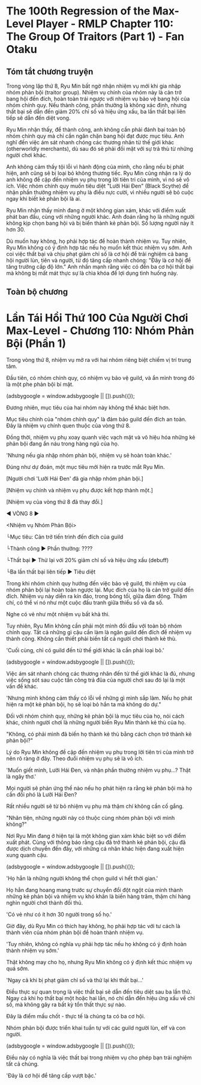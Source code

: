 # The 100th Regression of the Max-Level Player - RMLP Chapter 110: The Group Of Traitors (Part 1) - Fan Otaku

## Tóm tắt chương truyện

Trong vòng lặp thứ 8, Ryu Min bất ngờ nhận nhiệm vụ mới khi gia nhập nhóm phản bội (traitor group). Nhiệm vụ chính của nhóm này là cản trở bang hội đến đích, hoàn toàn trái ngược với nhiệm vụ bảo vệ bang hội của nhóm chính quy. Nếu thành công, phần thưởng là không xác định, nhưng thất bại sẽ dẫn đến giảm 20% chỉ số và hiệu ứng xấu, ba lần thất bại liên tiếp sẽ dẫn đến diệt vong.

Ryu Min nhận thấy, để thành công, anh không cần phải đánh bại toàn bộ nhóm chính quy mà chỉ cần ngăn chặn bang hội đạt được mục tiêu. Anh nghĩ đến việc ám sát nhanh chóng các thương nhân từ thế giới khác (otherworldly merchants), dù sau đó sẽ phải đối mặt với sự trả thù từ những người chơi khác.

Anh không cảm thấy tội lỗi vì hành động của mình, cho rằng nếu bị phát hiện, anh cũng sẽ bị loại bỏ không thương tiếc. Ryu Min cũng nhận ra lý do anh không đề cập đến nhiệm vụ phụ trong lời tiên tri của mình, vì nó sẽ vô ích. Việc nhóm chính quy muốn tiêu diệt "Lưỡi Hái Đen" (Black Scythe) để nhận phần thưởng nhiệm vụ phụ là điều nực cười, vì nhiều người sẽ bỏ cuộc ngay khi biết kẻ phản bội là ai.

Ryu Min nhận thấy mình đang ở một không gian xám, khác với điểm xuất phát ban đầu, cùng với những người khác. Anh đoán rằng họ là những người không kịp chọn bang hội và bị biến thành kẻ phản bội. Số lượng người này ít hơn 30.

Dù muốn hay không, họ phải hợp tác để hoàn thành nhiệm vụ. Tuy nhiên, Ryu Min không có ý định hợp tác nếu họ muốn kết thúc nhiệm vụ sớm. Anh coi việc thất bại và chịu phạt giảm chỉ số là cơ hội để trải nghiệm cả bang hội người lùn, tiên và người, từ đó tăng cấp nhanh chóng: "Đây là cơ hội để tăng trưởng cấp độ lớn." Anh nhấn mạnh rằng việc có đến ba cơ hội thất bại mà không bị mất mát thực sự là chìa khóa để lợi dụng tình huống này.

## Toàn bộ chương

# Lần Tái Hồi Thứ 100 Của Người Chơi Max-Level - Chương 110: Nhóm Phản Bội (Phần 1)

Trong vòng thứ 8, nhiệm vụ mở ra với hai nhóm riêng biệt chiếm vị trí trung tâm.

Đầu tiên, có nhóm chính quy, có nhiệm vụ bảo vệ guild, và ẩn mình trong đó là một phe phản bội bí mật.

(adsbygoogle = window.adsbygoogle || []).push({});

Đương nhiên, mục tiêu của hai nhóm này không thể khác biệt hơn.

Mục tiêu chính của "nhóm chính quy" là đảm bảo guild đến đích an toàn. Đây là nhiệm vụ chính quen thuộc của vòng thứ 8.

Đồng thời, nhiệm vụ phụ xoay quanh việc vạch mặt và vô hiệu hóa những kẻ phản bội đang ẩn náu trong hàng ngũ của họ.

'Nhưng nếu gia nhập nhóm phản bội, nhiệm vụ sẽ hoàn toàn khác.'

Đúng như dự đoán, một mục tiêu mới hiện ra trước mắt Ryu Min.

[Người chơi 'Lưỡi Hái Đen' đã gia nhập nhóm phản bội.]

[Nhiệm vụ chính và nhiệm vụ phụ được kết hợp thành một.]

[Nhiệm vụ của vòng thứ 8 đã thay đổi.]

◀ VÒNG 8 ▶

<Nhiệm vụ Nhóm Phản Bội>

└Mục tiêu: Cản trở tiến trình đến đích của guild

└Thành công ▶ Phần thưởng: ????

└Thất bại ▶ Thử lại với 20% giảm chỉ số và hiệu ứng xấu (debuff)

└Ba lần thất bại liên tiếp ▶ Tiêu diệt

Trong khi nhóm chính quy hướng đến việc bảo vệ guild, thì nhiệm vụ của nhóm phản bội lại hoàn toàn ngược lại. Mục đích của họ là cản trở guild đến đích. Nhiệm vụ này diễn ra kín đáo, trong bóng tối, giữa đám đông. Thậm chí, có thể ví nó như một cuộc đấu tranh giữa thiểu số và đa số.

Nghe có vẻ như một nhiệm vụ bất khả thi.

Tuy nhiên, Ryu Min không cần phải một mình đối đầu với toàn bộ nhóm chính quy. Tất cả những gì cậu cần làm là ngăn guild đến đích để nhiệm vụ thành công. Không cần thiết phải biến tất cả người chơi thành kẻ thù.

'Cuối cùng, chỉ có guild đến từ thế giới khác là cần phải loại bỏ.'

(adsbygoogle = window.adsbygoogle || []).push({});

Việc ám sát nhanh chóng các thương nhân đến từ thế giới khác là đủ, nhưng việc sống sót sau cuộc tấn công trả đũa của người chơi sau đó lại là một vấn đề khác.

'Nhưng mình không cảm thấy có lỗi về những gì mình sắp làm. Nếu họ phát hiện ra một kẻ phản bội, họ sẽ loại bỏ hắn ta mà không do dự."

Đối với nhóm chính quy, những kẻ phản bội là mục tiêu của họ, nói cách khác, chính người chơi là những người biến Ryu Min thành kẻ thù của họ.

"Không, có phải mình đã biến họ thành kẻ thù bằng cách chọn trở thành kẻ phản bội?"

Lý do Ryu Min không đề cập đến nhiệm vụ phụ trong lời tiên tri của mình trở nên rõ ràng ở đây. Theo đuổi nhiệm vụ phụ sẽ là vô ích.

'Muốn giết mình, Lưỡi Hái Đen, và nhận phần thưởng nhiệm vụ phụ...? Thật là ngây thơ.'

Mọi người sẽ phản ứng thế nào nếu họ phát hiện ra rằng kẻ phản bội mà họ cần đối phó là Lưỡi Hái Đen?

Rất nhiều người sẽ từ bỏ nhiệm vụ phụ mà thậm chí không cần cố gắng.

"Nhân tiện, những người này có thuộc cùng nhóm phản bội với mình không?"

Nơi Ryu Min đang ở hiện tại là một không gian xám khác biệt so với điểm xuất phát. Cùng với thông báo rằng cậu đã trở thành kẻ phản bội, cậu đã được dịch chuyển đến đây, với những cá nhân khác hiện đang xuất hiện xung quanh cậu.

(adsbygoogle = window.adsbygoogle || []).push({});

'Họ hẳn là những người không thể chọn guild vì hết thời gian.'

Họ hẳn đang hoang mang trước sự chuyển đổi đột ngột của mình thành những kẻ phản bội và nhiệm vụ khó khăn là biến hàng trăm, thậm chí hàng nghìn người chơi thành đối thủ.

'Có vẻ như có ít hơn 30 người trong số họ.'

Giờ đây, dù Ryu Min có thích hay không, họ phải hợp tác với tư cách là thành viên của nhóm phản bội để hoàn thành nhiệm vụ.

'Tuy nhiên, không có nghĩa vụ phải hợp tác nếu họ không có ý định hoàn thành nhiệm vụ sớm.'

Thật không may cho họ, nhưng Ryu Min không có ý định kết thúc nhiệm vụ quá sớm.

'Ngay cả khi bị phạt giảm chỉ số và thử lại khi thất bại...'

Điều thực sự quan trọng là việc thất bại sẽ dẫn đến tiêu diệt sau ba lần thử. Ngay cả khi họ thất bại một hoặc hai lần, nó chỉ dẫn đến hiệu ứng xấu về chỉ số, mà không gây ra bất kỳ tổn thất thực sự nào.

Đây là điểm mấu chốt - thực tế là chúng ta có ba cơ hội.

Nhóm phản bội được triển khai tuần tự với các guild người lùn, elf và con người.

(adsbygoogle = window.adsbygoogle || []).push({});

Điều này có nghĩa là việc thất bại trong nhiệm vụ cho phép bạn trải nghiệm tất cả chúng.

'Đây là cơ hội để tăng cấp vượt bậc.'